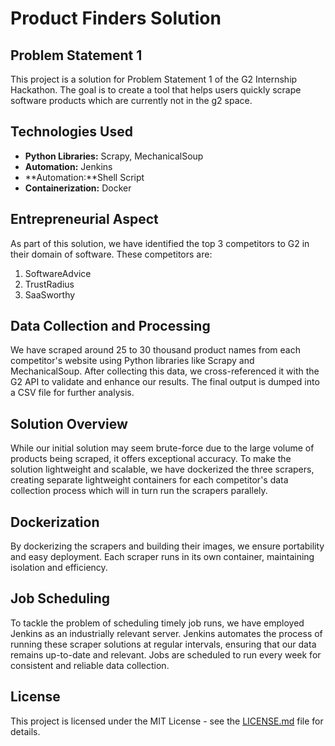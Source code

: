 # Product Finders Solution

## Problem Statement 1

This project is a solution for Problem Statement 1 of the G2 Internship Hackathon. The goal is to create a tool that helps users quickly scrape software products which are currently not in the g2 space.

## Technologies Used

- **Python Libraries:** Scrapy, MechanicalSoup
- **Automation:** Jenkins
- **Automation:**Shell Script
- **Containerization:** Docker

## Entrepreneurial Aspect

As part of this solution, we have identified the top 3 competitors to G2 in their domain of software. These competitors are:

1. SoftwareAdvice
2. TrustRadius
3. SaaSworthy

## Data Collection and Processing

We have scraped around 25 to 30 thousand product names from each competitor's website using Python libraries like Scrapy and MechanicalSoup. After collecting this data, we cross-referenced it with the G2 API to validate and enhance our results. The final output is dumped into a CSV file for further analysis.

## Solution Overview

While our initial solution may seem brute-force due to the large volume of products being scraped, it offers exceptional accuracy. To make the solution lightweight and scalable, we have dockerized the three scrapers, creating separate lightweight containers for each competitor's data collection process which will in turn run the scrapers parallely.

## Dockerization

By dockerizing the scrapers and building their images, we ensure portability and easy deployment. Each scraper runs in its own container, maintaining isolation and efficiency.

## Job Scheduling

To tackle the problem of scheduling timely job runs, we have employed Jenkins as an industrially relevant server. Jenkins automates the process of running these scraper solutions at regular intervals, ensuring that our data remains up-to-date and relevant. Jobs are scheduled to run every week for consistent and reliable data collection.


## License

This project is licensed under the MIT License - see the [LICENSE.md](LICENSE.md) file for details.
